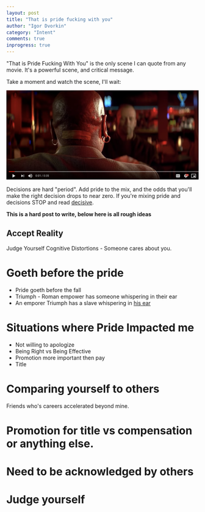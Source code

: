 ```yaml
---
layout: post
title: "That is pride fucking with you"
author: "Igor Dvorkin"
category: "Intent"
comments: true
inprogress: true
---
```


"That is Pride Fucking With You" is the only scene I can quote from any movie. It's a powerful scene, and critical message.

Take a moment and watch the scene, I'll wait:

[![That's pride fucking with you from Pulp Fiction](/images/pride_youtube.png)](https://youtu.be/ruhFmBrl4GM)

Decisions are hard "period". Add pride to the mix, and the odds that you'll make the right decision drops to near zero. If you're mixing pride and decisions STOP and read [decisive](/decisive).

**This is a hard post to write, below here is all rough ideas**

Accept Reality
---
Judge Yourself
Cognitive Distortions - Someone cares about you.


# Goeth before the pride
* Pride goeth before the fall
* Triumph - Roman empower has someone whispering in their ear
* An emporer Triumph has a slave whispering in [his ear](https://www.quora.com/What-is-the-historical-evidence-of-the-story-about-the-slave-named-Auriga-who-was-whispering-Memento-Mori-to-the-military-commanders-during-Roman-triumphs)

# Situations where Pride Impacted me
* Not willing to apologize
* Being Right vs Being Effective
* Promotion more important then pay
* Title


# Comparing yourself to others

Friends who's careers accelerated beyond mine.



# Promotion for title vs compensation or anything else.

# Need to be acknowledged by others

# Judge yourself
